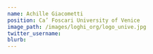 ```yaml
---
name: Achille Giacometti
position: Ca’ Foscari University of Venice
image_path: /images/loghi_org/logo_unive.jpg
twitter_username:
blurb:
---
```


